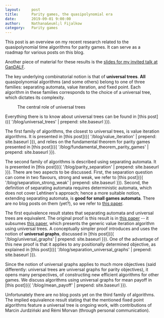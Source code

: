 ```yaml
---
layout:     post
title:      Parity games, the quasipolynomial era
date:       2019-09-01 9:00:00
author:     Nathana&euml;l Fijalkow
category:   Parity games
---
```


<script type="text/x-mathjax-config">
MathJax.Hub.Config({
  TeX: {
    Macros: {
      R: "{\\mathbb{R}}",
      Q: "{\\mathbb{Q}}",
      N: "{\\mathbb{N}}",
      Z: "{\\mathbb{Z}}",
      A: "{\\mathcal{A}}",
      B: "{\\mathcal{B}}",
      rk: "{\\text{rank}}",
      NNrk: "{\\text{rank}_+}",
    }
  }
});
</script>

<p class="intro"><span class="dropcap">T</span>his post is an overview on my recent research related to the quasipolynomial time algorithms for parity games.
It can serve as a roadmap for various posts on this blog.
</p>

Another piece of material for these results is the [slides for my invited talk at GanDALF](https://nathanael-fijalkow.github.io/Talk/2019-09-03-GanDALF_parity/#/overview_start).

The key underlying combinatorial notion is that of **universal trees**.
**All** quasipolynomial algorithms (and some others) belong to one of three families: separating automata, value iteration, and fixed point.
Each algorithm in these families corresponds to the choice of a universal tree, which dictates its complexity.

<figure>
	<img src="{{ '/images/intro.png' | prepend: site.baseurl }}" alt=""> 
	<figcaption>The central role of universal trees</figcaption>
</figure>

Everything there is to know about universal trees can be found in [this post]({{ '/blog/universal_trees' | prepend: site.baseurl }}).

The first family of algorithms, the closest to universal trees, is value iteration algorithms.
It is presented in [this post]({{ '/blog/value_iteration' | prepend: site.baseurl }}), and relies on the fundamental theorem for parity games presented in [this post]({{ '/blog/fundamental_theorem_parity_games' | prepend: site.baseurl }}).

The second family of algorithms is described using separating automata.
It is presented in [this post]({{ '/blog/parity_separation' | prepend: site.baseurl }}).
There are two aspects to be discussed. 
First, the separation question can come in two flavours, strong and weak, we refer to [this post]({{ '/blog/separation_strong_weak' | prepend: site.baseurl }}).
Second, the definition of separating automata requires deterministic automata, which does not cover Lehtinen's approach; hence a more suitable notion, extending separating automata,
is **good for small games automata**. There are no blog posts on them (yet?), so we refer to [this paper](https://link.springer.com/chapter/10.1007%2F978-3-030-17127-8_1).

The first equivalence result states that separating automata and universal trees are equivalent. 
The original proof is this result is in [this paper](https://arxiv.org/abs/1807.10546) -- it subsumes [this paper](https://arxiv.org/abs/1801.09618), which presents the generic value iteration algorithm using universal trees.
A conceptually simpler proof introduces and uses the notion of **universal graphs**, discussed in [this post]({{ '/blog/universal_graphs' | prepend: site.baseurl }}).
One of the advantage of this new proof is that it applies to any positionally determined objective, as explained in [this post]({{ '/blog/separation_universal_graphs' | prepend: site.baseurl }}).

Since the notion of universal graphs applies to much more objectives (said differently: universal trees are universal graphs for parity objectives), it opens many perspectives, of constructing new efficient algorithms for other games.
We discuss algorithms using universal graphs for mean payoff in [this post]({{ '/blog/mean_payoff' | prepend: site.baseurl }}).

Unfortunately there are no blog posts yet on the third family of algorithms.
The implied equivalence result stating that the mentioned fixed point algorithms feature a universal tree is ongoing work, 
with contributions of Marcin Jurdzi&#324;ski and Rémi Morvan (through personal communication).


